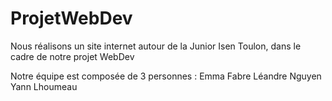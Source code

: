 # ProjetWebDev

Nous réalisons un site internet autour de la Junior Isen Toulon, dans le cadre de notre projet WebDev

Notre équipe est composée de 3 personnes :
  Emma Fabre
  Léandre Nguyen
  Yann Lhoumeau
